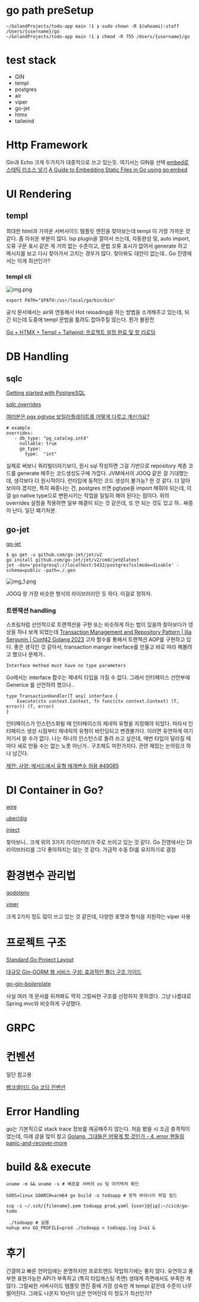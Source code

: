 
# go path preSetup

```azure
~/GolandProjects/todo-app main !1 ❯ sudo chown -R $(whoami):staff /Users/{username}/go      
~/GolandProjects/todo-app main !1 ❯ chmod -R 755 /Users/{username}/go
```

# test stack

* GIN
* templ
* postgres
* air
* viper
* go-jet
* htmx
* tailwind



# Http Framework

Gin과 Echo 크게 두가지가 대중적으로 쓰고 있는듯. 여기서는 GIN을 선택
[embed로 스태틱 리소스 넣기](https://medium.com/bgpworks/golang-1-16%EC%97%90-%EC%83%88%EB%A1%9C-%EC%B6%94%EA%B0%80%EB%90%9C-%EA%B8%B0%EB%8A%A5-embed%EB%A1%9C-%EC%8A%A4%ED%83%9C%ED%8B%B1-%EB%A6%AC%EC%86%8C%EC%8A%A4-%EB%84%A3%EA%B8%B0-1675c4564f5e)
[A Guide to Embedding Static Files in Go using go:embed](https://www.iamyadav.com/blogs/a-guide-to-embedding-static-files-in-go)


# UI Rendering

## templ

최대한 html과 가까운 서버사이드 템플릿 엔진을 찾아보는데 templ 이 가장 가까운 것 같다. 좀 아쉬운 부분이 많다. lsp plugin을 깔아서 쓰는데, 자동완성 및, auto import, 오류 구문 표시 같은 게 거의 없는 수준이고, 
문법 오류 표시가 없어서 generate 하고 메시지를 보고 다시 찾아가서 고치는 경우가 많다. 찾아봐도 대안이 없는데.. Go 진영에서는 이게 최선인가?  

### templ cli

![img.png](img.png)

```azure
export PATH="$PATH:/usr/local/go/bin/bin"
```

공식 문서에서는 air와 연동해서 Hot reloading을 하는 방법을 소개해주고 있는데, 되긴 되는데 도중에 templ 문법을 틀려도 잡아주질 않는다. 뭔가 불완전 

[Go + HTMX + Templ + Tailwind: 프로젝트 설정 완료 및 핫 리로딩](https://medium.com/ostinato-rigore/go-htmx-templ-tailwind-complete-project-setup-hot-reloading-2ca1ba6c28be)


# DB Handling

## sqlc

[Getting started with PostgreSQL](https://docs.sqlc.dev/en/latest/tutorials/getting-started-postgresql.html)

[sqlc overrides](https://docs.sqlc.dev/en/stable/howto/overrides.html)

[여러분은 pgx pgtype 보일러플레이트를 어떻게 다루고 계신가요?](https://www.reddit.com/r/golang/comments/1h5q7ng/how_are_you_guys_dealing_with_pgx_pgtype/)

```azure
# example
overrides:
   - db_type: "pg_catalog.int4"
     nullable: true
     go_type:
       type:  "int"
```

실제로 써보니 쿼리빌더라기보다, 원시 sql 작성하면 그걸 기반으로 repository 계층 코드를 generate 해주는 코드생성도구에 가깝다.
JVM에서의 JOOQ 같은 걸 기대했는데, 생각보다 더 원시적이다. 런타임에 동적인 코드 생성이 불가능? 한 것 같다. 더 알아보아야 겠지만,
특히 짜증나는 건, postgres 쓰면 pgtype을 import 해줘야 되는데, 이걸 go native type으로 변환시키는 작업을 일일히 해야 된다는 점이다.
위의 overrides 설정을 적용하면 일부 해결이 되는 것 같은데, 또 안 되는 것도 있고 하.. 짜증이 난다. 일단 폐기처분.


## go-jet

[go-jet](https://github.com/go-jet/jet?tab=readme-ov-file#features)

```azure
$ go get -u github.com/go-jet/jet/v2
go install github.com/go-jet/jet/v2/cmd/jet@latest
jet -dsn='postgresql://localhost:5432/postgres?sslmode=disable' -schema=public -path=./.gen
```

![img_1.png](img_1.png)

JOOQ 랑 가장 비슷한 형식의 라이브러리인 듯 하다. 이걸로 정하자.

### 트랜잭션 handling

스프링처럼 선언적으로 트랜잭션을 구현 또는 비슷하게 하는 법이 있을까 찾아보다가 영상을 하나 보게 되었는데
[Transaction Management and Repository Pattern | Ilia Sergunin | Conf42 Golang 2023](https://www.youtube.com/watch?v=aRsea6FFAyA&ab_channel=Conf42)
고차 함수를 통해서 트랜잭션 AOP를 구현하고 있다. 좋은 생각인 것 같아서, transaction manger inerface를 만들고 
바로 따라 해볼려고 했으나 문제가..
```azure
Interface method must have no type parameters
```
Go에서는 interface 함수는 제네릭 타입을 가질 수 없다. 그래서 인터페이스 선언부에 Generice 를 선언하려 했으나..

```azure
type TransactionHandler[T any] interface {
	Execute(ctx context.Context, fn func(ctx context.Context) (T, error)) (T, error)
}
```
인터페이스가 인스턴스화될 때 인터페이스의 제네릭 유형을 지정해야 되었다. 따라서 인터페이스 생성 시점부터 제네릭의 유형이
바인딩되고 변경불가다. 이러면 유연하게 여기저기서 쓸 수가 없다. 나는 하나의 인스턴스로 돌려 쓰고 싶은데, 매번 타입이 달라질 
때마다 새로 만들 수는 없는 노릇 아닌가.. 구조체도 마찬가지다. 
관련 재밌는 논의링크 하나 남긴다.

[제안: 사양: 메서드에서 유형 매개변수 허용 #49085](https://github.com/golang/go/issues/49085)






# DI Container in Go?

[wire](https://github.com/google/wire)

[uber/dig](https://github.com/uber-go/dig)

[inject](https://github.com/facebookarchive/inject)

찾아보니.. 크게 위의 3가지 라이브러리가 주로 쓰이고 있는 것 같다. Go 진영에서는 DI 라이브러리를 그닥 좋아하지는 않는 것 같다. 가급적 수동 DI를 유지하기로 결정  

# 환경변수 관리법

[godotenv](https://github.com/joho/godotenv)

[viper](https://github.com/spf13/viper)

크게 2가지 정도 많이 쓰고 있는 것 같은데, 다양한 포맷과 형식을 지원하는 viper 사용


# 프로젝트 구조

[Standard Go Project Layout](https://github.com/golang-standards/project-layout/blob/master/README_ko.md)

[대규모 Gin-GORM 웹 서비스 구성: 효과적인 폴더 구조 가이드](https://fenixara.com/organizing-a-large-scale-gin-gorm-web-service-a-guide-to-effective-folder-structure/)

[go-gin-boilerplate](https://github.com/vsouza/go-gin-boilerplate)

사실 여러 개 문서를 뒤져봐도 딱히 그럴싸한 구조를 선정하지 못하겠다. 그냥 나름대로 Spring mvc와 비슷하게 구성했다.

# GRPC

# 컨벤션

일단 참고용

[뱅크샐러드 Go 코딩 컨벤션](https://blog.banksalad.com/tech/go-best-practice-in-banksalad/)


# Error Handling

go는 기본적으로 stack trace 정보를 제공해주지 않는다. 처음 봤을 시 조금 충격적이었는데, 아래 글을 많이 참고
[Golang, 그대들은 어떻게 할 것인가 - 4. error 핸들링](https://d2.naver.com/helloworld/6507662)
[panic-and-recover-more](https://go101.org/article/panic-and-recover-more.html)

# build && execute
```azure
uname -m && uname -s # 배포할 서버의 os 및 아키텍처 확인 

GOOS=linux GOARCH=arm64 go build -o todoapp # 정적 바이너리 파일 빌드
    
scp -i ~/.ssh/{filename}.pem todoapp prod.yaml {user}@{ip}:~/cicd/go-todo    
    
 ./todoapp # 실행 
nohup env GO_PROFILE=prod ./todoapp > todoapp.log 2>&1 & 

```


# 후기

간결하고 빠른 언어임에는 분명하지만 프로트엔드 작업하기에는 좋지 않다. 유연하고 풍부한 표현가능한 API가 부족하고
(특히 타입캐스팅 측면) 생태계 측면에서도 부족한 게 많다. 그럴싸한 서버사이드 템플릿 엔진 중에 가장 성숙한 게 templ
같은데 수준이 너무 떨어진다. 그래도 나온지 10년이 넘은 언어인데 이 정도가 최선인가? 